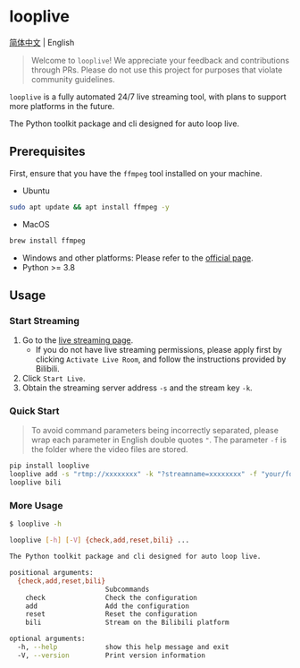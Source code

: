 # looplive

[简体中文](./README.md) | English

> Welcome to `looplive`! We appreciate your feedback and contributions through PRs. Please do not use this project for purposes that violate community guidelines.

`looplive` is a fully automated 24/7 live streaming tool, with plans to support more platforms in the future.

The Python toolkit package and cli designed for auto loop live.

## Prerequisites

First, ensure that you have the `ffmpeg` tool installed on your machine.

- Ubuntu

```bash
sudo apt update && apt install ffmpeg -y
```

- MacOS

```bash
brew install ffmpeg
```

- Windows and other platforms: Please refer to the [official page](https://www.ffmpeg.org/download.html).
- Python >= 3.8

## Usage

### Start Streaming

1. Go to the [live streaming page](https://link.bilibili.com/p/center/index#/my-room/start-live).
   - If you do not have live streaming permissions, please apply first by clicking `Activate Live Room`, and follow the instructions provided by Bilibili.
2. Click `Start Live`.
3. Obtain the streaming server address `-s` and the stream key `-k`.

### Quick Start

> To avoid command parameters being incorrectly separated, please wrap each parameter in English double quotes `"`. The parameter `-f` is the folder where the video files are stored.

```bash
pip install looplive
looplive add -s "rtmp://xxxxxxxx" -k "?streamname=xxxxxxxx" -f "your/folder/path"
looplive bili
```

### More Usage

```bash
$ looplive -h

looplive [-h] [-V] {check,add,reset,bili} ...

The Python toolkit package and cli designed for auto loop live.

positional arguments:
  {check,add,reset,bili}
                        Subcommands
    check               Check the configuration
    add                 Add the configuration
    reset               Reset the configuration
    bili                Stream on the Bilibili platform

optional arguments:
  -h, --help            show this help message and exit
  -V, --version         Print version information
```